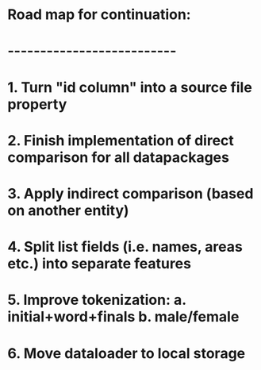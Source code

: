 # Road map for continuation:
# --------------------------
#
# 1. Turn "id column" into a source file property
# 2. Finish implementation of direct comparison for all datapackages
# 3. Apply indirect comparison (based on another entity)
# 4. Split list fields (i.e. names, areas etc.) into separate features
# 5. Improve tokenization: a. initial+word+finals   b. male/female
# 6. Move dataloader to local storage
#

